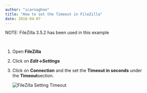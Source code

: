 ```yaml
---
author: "icarnaghan"
title: "How to set the Timeout in FileZilla"
date: 2018-04-07
---
```


NOTE: FileZilla 3.5.2 has been used in this example

 

1. Open **FileZilla**
2. Click on _**Edit->Settings**_
3. Click on **Connection** and the set the **Timeout in seconds** under the **Timeout**section.
    
    ![FileZilla Setting Timeout](images/filezilla-timeout.jpg "FileZilla Setting Timeout")

